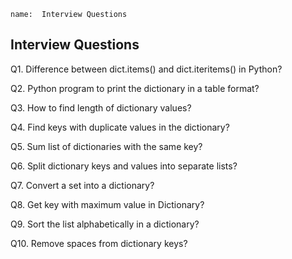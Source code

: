 ```ngMeta
name:  Interview Questions

```
## Interview Questions
Q1. Difference between dict.items() and dict.iteritems() in Python?

Q2. Python program to print the dictionary in a table format?

Q3. How to find length of dictionary values?

Q4. Find keys with duplicate values in the dictionary?

Q5. Sum list of dictionaries with the same key?

Q6. Split dictionary keys and values into separate lists?

Q7. Convert a set into a dictionary?

Q8. Get key with maximum value in Dictionary?

Q9. Sort the list alphabetically in a dictionary?

Q10.  Remove spaces from dictionary keys?
